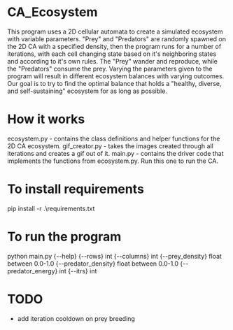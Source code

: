 # CA_Ecosystem
This program uses a 2D cellular automata to create a simulated ecosystem with variable parameters. "Prey" and "Predators" are randomly spawned on the 2D CA with a specified density, then the program runs for a number of iterations, with each cell changing state based on it's neighboring states and according to it's own rules. The "Prey" wander and reproduce, while the "Predators" consume the prey. Varying the parameters given to the program will result in different ecosystem balances with varying outcomes. Our goal is to try to find the optimal balance that holds a "healthy, diverse, and self-sustaining" ecosystem for as long as possible.
# How it works
ecosystem.py - contains the class definitions and helper functions for the 2D CA ecosystem.
gif_creator.py - takes the images created through all iterations and creates a gif out of it.
main.py - contains the driver code that implements the functions from ecosystem.py. Run this one to run the CA.
# To install requirements
pip install -r .\requirements.txt
# To run the program
python main.py {--help} {--rows} int {--columns} int {--prey_density} float between 0.0-1.0 {--predator_density} float between 0.0-1.0 {--predator_energy} int {--itrs} int 



# TODO
- add iteration cooldown on prey breeding

